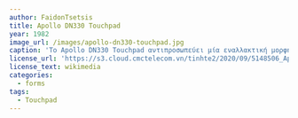 ```yaml
---
author: FaidonTsetsis
title: Apollo DN330 Touchpad
year: 1982
image_url: /images/apollo-dn330-touchpad.jpg
caption: 'Το Apollo DN330 Touchpad αντιπροσωπεύει μία εναλλακτική μορφή ποντικιού, το touchpad, το οποίο ήταν ενσωματωμένο πάνω στο πληκτρολόγιο. Το υπολογιστικό σύστημα Apollo ήταν το πρώτο που υιοθέτησε τη τεχνολογία του touchpad, για της οποίας ο έλεγχος του κέρσορα γινόταν με τη χρήση των δαχτύλων του χρήστη πάνω στην επιφάνεια αφής και έπειτα πραγματοποιούταν σάρωση των συντεταγμένων από τις κινήσεις που καταχωρούταν από τα δάχτυλα του χρήστη. Αυτή η ιδέα ήταν ο πατέρας της αλληλεπίδρασης του χρήστη με τον υπολογιστή μέσω απευθείας επαφής, δίνοντας μία πιο φυσική αίσθηση στη διεπαφή του ανθρώπου με τον υπολογιστή. Η τεχνολογία αυτή αργότερα καθιερώθηκε για κάθε φορητό υπολογιστή.'
license_url: 'https://s3.cloud.cmctelecom.vn/tinhte2/2020/09/5148506_Apollo-dn330_1.jpg'
license_text: wikimedia
categories:
  - forms
tags:
  - Touchpad
---
```

